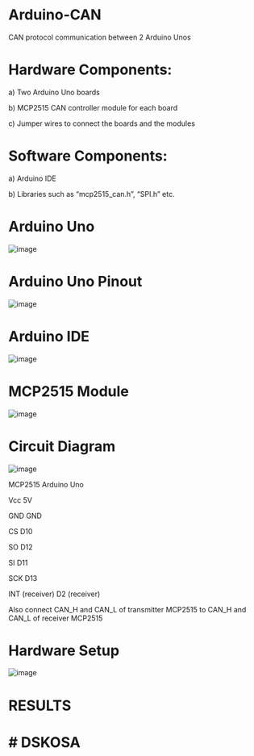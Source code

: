 # Arduino-CAN
CAN protocol communication between 2 Arduino Unos
# Hardware Components:
a) Two Arduino Uno boards

b) MCP2515 CAN controller module for each board

c) Jumper wires to connect the boards and the modules

# Software Components:
a) Arduino IDE

b) Libraries such as “mcp2515_can.h”, “SPI.h” etc.

# Arduino Uno
![image](https://github.com/KarthikT23/Arduino-CAN/assets/119528503/ef3d9bb5-bd32-4a27-86b8-323836e6039c)

# Arduino Uno Pinout
![image](https://github.com/KarthikT23/Arduino-CAN/assets/119528503/8ba0f202-c465-4ea3-ad23-e3a2ea296de2)

# Arduino IDE
![image](https://github.com/KarthikT23/Arduino-CAN/assets/119528503/b3bc1f1e-1d7d-4e65-bd0d-e14e26eab93e)

# MCP2515 Module
![image](https://github.com/KarthikT23/Arduino-CAN/assets/119528503/283a0a15-814e-4234-b091-ab0bd5ec3b85)

# Circuit Diagram
![image](https://github.com/KarthikT23/Arduino-CAN/assets/119528503/7f766bb3-3f94-4d5e-910e-75777da4d762)

﻿MCP2515 	      Arduino Uno	 
 
Vcc 	             5V 	 

GND 	             GND 	 

CS 	               D10 	 

SO 	               D12 	 

SI 	               D11 	 

SCK 	             D13 	 

INT (receiver) 	   D2 (receiver)	 

Also connect CAN_H and CAN_L of transmitter MCP2515 to CAN_H and CAN_L of receiver MCP2515

# Hardware Setup
![image](https://github.com/KarthikT23/Arduino-CAN/assets/119528503/b116b240-0ef2-4509-9d14-0625327ce066)

# RESULTS 
# # DSKOSA


